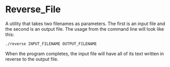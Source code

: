 Reverse_File
======
A utility that takes two filenames as parameters. The first is an input file and the second is an output file. The usage from the command line will look like this:
```bash
./reverse INPUT_FILENAME OUTPUT_FILENAME
```
When the program completes, the input file will have all of its text written in reverse to the output file.
